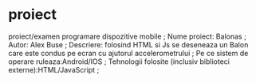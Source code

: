 # proiect
proiect/examen programare dispozitive mobile  ;
Nume proiect: Balonas ;
Autor: Alex Buse  ;
Descriere: folosind HTML si Js se deseneaza un Balon care este condus pe ecran cu ajutorul accelerometrului ;
Pe ce sistem de operare ruleaza:Android/IOS ;
Tehnologii folosite (inclusiv biblioteci externe):HTML/JavaScript ;

